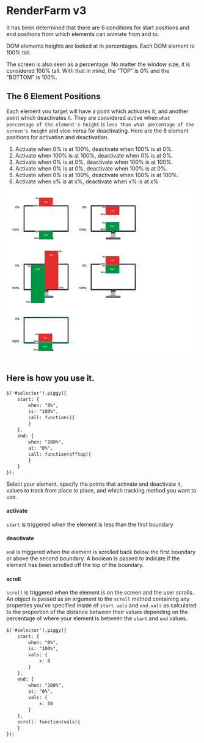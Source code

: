 RenderFarm v3
==============================
It has been determined that there are 6 conditions for start positions and end positions from which elements can animate from and to.

DOM elements heights are looked at in percentages. Each DOM element is 100% tall.

The screen is also seen as a percentage. No matter the window size, it is considered 100% tall. With that in mind, the "TOP" is 0% and the "BOTTOM" is 100%.


The 6 Element Positions
---
Each element you target will have a point which activates it, and another point which deactivates it. They are considered active when `what percentage of the element's height` is `less than what percentage of the screen's height` and vice-versa for deactivating. Here are the 6 element positions for activation and deactivation.

 1. Activate when 0% is at 100%, deactivate when 100% is at 0%.
 2. Activate when 100% is at 100%, deactivate when 0% is at 0%.
 3. Activate when 0% is at 0%, deactivate when 100% is at 100%.
 4. Activate when 0% is at 0%, deactivate when 100% is at 0%.
 5. Activate when 0% is at 100%, deactivate when 100% is at 100%.
 6. Activate when x% is at x%, deactivate when x% is at x%

![](img/howtofarm.jpg)

Here is how you use it.
--


    $('#selector').piggy({
		start: {
			when: "0%",
			is: "100%",
			call: function(){
			}
		},
		end: {
			when: "100%",
			at: "0%",
			call: function(offtop){
			}
		}
    });


Select your element. specify the points that activate and deactivate it, values to track from place to place, and which tracking method you want to use.

#### activate ####
`start` is triggered when the element is less than the first boundary

#### deactivate ####
`end` is triggered when the element is scrolled back below the first boundary or above the second boundary. A boolean is passed to indicate if the element has been scrolled off the top of the boundary.

#### scroll ####
`scroll` is triggered when the element is on the screen and the user scrolls. An object is passed as an argument to the `scroll` method containing any properties you've specified inside of `start.vals` and `end.vals` as calculated to the  proportion of the distance between their values depending on the percentage of where your element is between the `start` and `end` values.



    $('#selector').piggy({
		start: {
			when: "0%",
			is: "100%",
			vals: {
				x: 0
			}
		},
		end: {
			when: "100%",
			at: "0%",
			vals: {
				x: 50
			}
		},
		scroll: function(vals){
		}
    });
